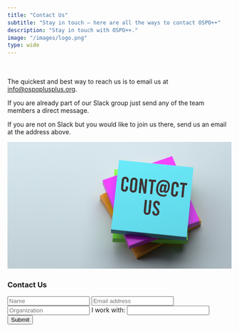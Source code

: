 ```yaml
---
title: "Contact Us"
subtitle: "Stay in touch — here are all the ways to contact OSPO++"
description: "Stay in touch with OSPO++."
image: "/images/logo.png"
type: wide
---
```

<section class="section" style="padding-top: 20px; padding-bottom: 20px;">
  <div class="container">
    <div class="row align-items-center">
      <div class="col-md-6 order-2 order-md-2">
        <p>The quickest and best way to reach us is to email us at  <a href="mailto:info@ospoplusplus.org">info@ospoplusplus.org</a>. 
        </p>
        <p>If you are already part of our Slack group just send any of the team members a direct message. 
        </p>
        <p>If you are not on Slack but you would like to join us there, send us an email at the address above.
        </p>
      </div>
      <div class="col-md-6 order-1 order-md-1 mb-4 mb-md-0">
        <img src="/images/about/contact/contact_us.png" class="img-fluid">
      </div>
  </div>
   <div class="col-md-6">
    <div class="bg-white p-4">
      <h3>Contact Us</h3>
        <form action="https://formspree.io/f/xlevvdby" target="_blank" method="post">
          <input type="text" id="name" name="name" class="form-control mb-4 px-0" placeholder="Name">
          <input type="text" id="email" name="email" class="form-control mb-4 px-0" placeholder="Email address">
          <input type="text" id="organization" name="organization" class="form-control mb-4 px-0" placeholder="Organization">
            <label for="community">I work with:</label>
            <input list="communities" name="community" id="community">
            <datalist id="communities">
              <option value="Academic Institution">
              <option value="Government">
              <option value="NGO / Foundation / Philanthropy / OSS Stakeholder Org">
              <option value="Corporation">
              <option value="Individual">
            </datalist>
          <input class="btn btn-primary" type="submit" value="Submit">
      </form>
    </div>
  </div>
</section>
    
